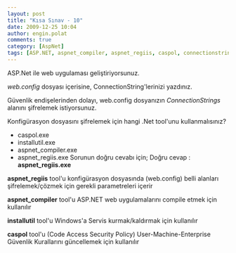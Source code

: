 ```yaml
---
layout: post
title: "Kısa Sınav - 10"
date: 2009-12-25 10:04
author: engin.polat
comments: true
category: [AspNet]
tags: [ASP.NET, aspnet_compiler, aspnet_regiis, caspol, connectionstring, encrypt, installutil, kisa sinav, quiz, sinav, web.config]
---
```

ASP.Net ile web uygulaması geliştiriyorsunuz.

*web.config* dosyası içerisine, ConnectionString'lerinizi yazdınız.

Güvenlik endişelerinden dolayı, web.config dosyanızın *ConnectionStrings* alanını şifrelemek istiyorsunuz.

Konfigürasyon dosyasını şifrelemek için hangi .Net tool'unu kullanmalısınız?


*   caspol.exe
*   installutil.exe
*   aspnet_compiler.exe
*   aspnet_regiis.exe
Sorunun doğru cevabı için; <!--more-->Doğru cevap : **aspnet_regiis.exe**

**aspnet_regiis** tool'u konfigürasyon dosyasında (web.config) belli alanları şifrelemek/çözmek için gerekli parametreleri içerir

**aspnet_compiler** tool'u ASP.NET web uygulamalarını compile etmek için kullanılır

**installutil** tool'u Windows'a Servis kurmak/kaldırmak için kullanılır

**caspol** tool'u (Code Access Security Policy) User-Machine-Enterprise Güvenlik Kurallarını güncellemek için kullanılır

